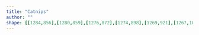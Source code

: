 ```yaml
---
title: "Catnips"
author: ""
shape: [[1284,856],[1280,859],[1276,872],[1274,898],[1269,921],[1267,1008],[1261,1070],[1255,1196],[1253,1205],[1252,1232],[1250,1242],[1247,1336],[1245,1343],[1240,1426],[1237,1440],[1237,1453],[1233,1477],[1233,1502],[1239,1518],[1248,1522],[1260,1521],[1264,1519],[1267,1508],[1271,1456],[1271,1437],[1273,1428],[1277,1361],[1279,1352],[1279,1333],[1281,1323],[1284,1260],[1286,1246],[1286,1223],[1291,1165],[1294,1076],[1302,955],[1302,915],[1296,897],[1288,859],[1286,856]]
---
```

